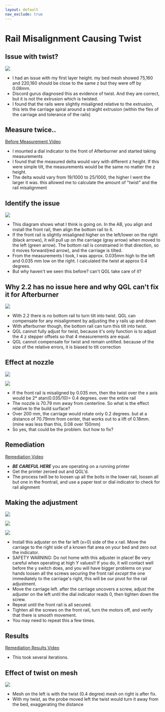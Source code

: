 ```yaml
---
layout: default
nav_exclude: true
---
```


# Rail Misalignment Causing Twist

## Issue with twist?

![](./images/rail_misalignment_mesh_before.jpg)

* I had an issue with my first layer height. my bed mesh showed 75,160 and 220,160 should be close to the same z but they were off by 0.08mm.
* Discord gurus diagnosed this as evidence of twist. And they are correct, but it is not the extrusion which is twisted.
* I found that the rails were slightly misaligned relative to the extrusion, this lets the carriage spiral around a straight extrusion (within the flex of the carriage and tolerance of the rails)

## Measure twice..

[Before Measurement Video](./images/rail_misalignment_measure_before.mp4?raw=true)

* I mounted a dial indicator to the front of Afterburner and started taking measurements
* I found that the measured delta would vary with different z height. If this were simple tilt, the measurements would be the same no matter the z height.
* The delta would vary from 19/1000 to 25/1000, the higher I went the larger it was. this allowed me to calculate the amount of "twist" and the rail misalignment

## Identify the issue

![](./images/rail_misalignment_head_twist.jpg)

* This diagram shows what I think is going on. In the AB, you align and install the front rail, then align the bottom rail to it.
* If the front rail is slightly misaligned higher on the left/lower on the right (black arrows), it will pull up on the carriage (gray arrow) when moved to the left (green arrow). The bottom rail is constrained in that direction, so it moves forward(red arrow), and the carriage is tilted.
* From the measurements I took, I was approx. 0.035mm high to the left and 0.035 mm low on the right. I calculated the twist at approx 0.4 degrees.
* But why haven't we seen this before? can't QGL take care of it?

## Why 2.2 has no issue here and why QGL can't fix it for Afterburner

![](./images/rail_misalignment_gantry.jpg)

* With 2.2 there is no bottom rail to turn tilt into twist. QGL can compensate for any misalignment by adjusting the y rails up and down
* With afterburner though, the bottom rail can turn this tilt into twist.
* QGL cannot fully adjust for twist, because it's only function is to adjust the 4 z stepper offsets so that 4 measurements are equal.
* QGL cannot compensate for twist and remain untilted. because of the size of the relative errors, it is biased to tilt correction

## Effect at nozzle

![](./images/rail_misalignment_nozzle_effect1.jpg)

![](./images/rail_misalignment_nozzle_effect2.jpg)

* If the front rail is misaligned by 0.035 mm, then the twist over the x axis would be 2* atan(0.035/10)= 0.4 degrees. over the entire rail
* The nozzle is 70.79 mm away from centerline. So what is the effect relative to the build surface?
* Over 200 mm, the carriage would rotate only 0.2 degrees. but at a distance of 70.79mm from center, that works out to a lift of 0.18mm. (mine was less than this, 0.08 over 150mm)
* So yes, that could be the problem. but how to fix?

## Remediation

[Remediation Video](./images/rail_misalignment_remediation.mp4?raw=true)

* ***BE CAREFUL HERE*** you are operating on a running printer
* Get the printer zeroed out and QGL'd.
* The process twill be to loosen up all the bolts in the lower rail, loosen all but one in the frontrail, and use a paper test or dial indicator to check for rail alignment

## Making the adjustment

![](./images/rail_misalignment_adjustment1.jpg)

![](./images/rail_misalignment_adjustment2.jpg)

![](./images/rail_misalignment_adjustment3.jpg)

* Install this adjuster on the far left (x=0) side of the x rail. Move the carriage to the right side of a known flat area on your bed and zero out the indicator.
* SAFETY WARNING: Do not home with this adjuster in place! Be very careful when operating at high Y values!! If you do, it will contact well before the y switch does, and you will have bigger problems on your hands
loosen all the screws securing the front rail *except* the one immediately to the carriage's right, this will be our pivot for the rail adjustment.
* Move the carriage left. after the carriage uncovers a screw, adjust the adjuster on the left until the dial indicator reads 0, then tighten down the screw.
* Repeat until the front rail is all secured.
* Tighten all the screws on the front rail, turn the motors off, and verify that there is smooth movement.
* You may need to repeat this a few times.

## Results

[Remediation Results Video](./images/rail_misalignment_results.mp4?raw=true)

* This took several iterations.

## Effect of twist on mesh

![](./images/rail_misalignment_mesh_after.jpg)

* Mesh on the left is with the twist (0.4 degree) mesh on right is after fix.
* With my twist, as the probe moved left the twist would turn it away from the bed, exaggerating the distance
